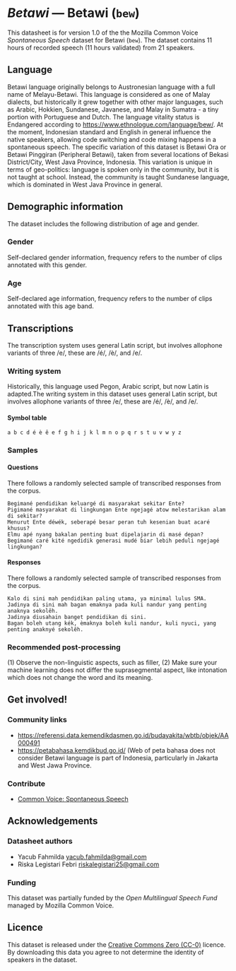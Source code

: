 # *Betawi* &mdash; Betawi (`bew`)
This datasheet is for version 1.0 of the the Mozilla Common Voice *Spontaneous Speech* dataset 
for Betawi (`bew`). The dataset contains 11 hours of recorded
speech (11 hours validated) from 21 speakers.

## Language
Betawi language originally belongs to Austronesian language with a full name of Melayu-Betawi. This language is considered as one of Malay dialects, but historically it grew together with other major languages, such as Arabic, Hokkien, Sundanese, Javanese, and Malay in Sumatra - a tiny portion with Portuguese and Dutch. The language vitality status is Endangered according to https://www.ethnologue.com/language/bew/. At the moment, Indonesian standard and English in general influence the native speakers, allowing code switching and code mixing happens in a spontaneous speech. The specific variation of this dataset is Betawi Ora or Betawi Pinggiran (Peripheral Betawi), taken from several locations of Bekasi District/City, West Java Province, Indonesia. This variation is unique in terms of geo-politics: language is spoken only in the community, but it is not taught at school. Instead, the community is taught Sundanese language, which is dominated in West Java Province in general.
<!-- {{LANGUAGE_DESCRIPTION}} -->
<!-- Provide a brief (1-2 paragraph) description of your language -->

## Demographic information
The dataset includes the following distribution of age and gender.
<!-- You can get a lot of the information in this section from https://analyzer.cv-toolbox.web.tr/browse -->

### Gender
Self-declared gender information, frequency refers to the number of clips annotated with this gender.
<!-- {{GENDER_TABLE}} -->
<!-- @ AUTOMATICALLY GENERATED @ -->
<!-- | Gender | Frequency |
|--------|-----------|
| male, masculine | ? |
| undeclared | ? |
| female, feminine | ? | -->

### Age
Self-declared age information, frequency refers to the number of clips annotated with this age band.
<!-- {{AGE_TABLE}} -->
<!-- @ AUTOMATICALLY GENERATED @ -->
<!-- | Age band | Frequency |
|----------|-----------|
| teens | ? |
| twenties | ? |
| thirties | ? |
| fourties | ? |
| fifties | ? |
   ...if other age ranges are present in your data, add rows... -->

## Transcriptions
The transcription system uses general Latin script, but involves allophone variants of three /e/, these are /é/, /è/, and /e/.
<!-- {{TRANSCRIPTIONS_DESCRIPTION}} -->
<!-- A description of the transcription system used -->

### Writing system
Historically, this language used Pegon, Arabic script, but now Latin is adapted.The writing system in this dataset uses general Latin script, but involves allophone variants of three /e/, these are /é/, /è/, and /e/.
<!-- {{WRITING_SYSTEM_DESCRIPTION}} -->
<!-- @ OPTIONAL @ -->
<!-- A description of the writing system (or writing systems) used in the text corpus -->

#### Symbol table
```
a b c d é è ȇ e f g h i j k l m n o p q r s t u v w y z 
```
<!-- {{ALPHABET_TABLE}} -->
<!-- @ OPTIONAL @ -->
<!-- If the writing system is alphabetic, you can include the valid alphabet here -->

### Samples

#### Questions
There follows a randomly selected sample of transcribed responses from the corpus.

```
Begimané pendidikan keluargé di masyarakat sekitar Ente? 
Pigimané masyarakat di lingkungan Ente ngejagé atow melestarikan alam di sekitar? 
Menurut Ente déwék, seberapé besar peran tuh kesenian buat acaré khusus? 
Elmu apé nyang bakalan penting buat dipelajarin di masé depan? 
Begimané caré kité ngedidik generasi mudé biar lebih peduli ngejagé lingkungan?
```
<!-- {{QUESTIONS_SAMPLE}} -->

#### Responses
There follows a randomly selected sample of transcribed responses from the corpus.
```
Kalo di sini mah pendidikan paling utama, ya minimal lulus SMA. 
Jadinya di sini mah bagan emaknya pada kuli nandur yang penting anaknya sekolȇh. 
Jadinya diusahain banget pendidikan di sini. 
Bagan boleh utang kék, èmaknya boleh kuli nandur, kuli nyuci, yang penting anaknyé sekolȇh.
```
<!-- {{TRANSCRIPTIONS_SAMPLE}} -->

### Recommended post-processing
(1) Observe the non-linguistic aspects, such as filler, (2) Make sure your machine learning does not differ the suprasegmental aspect, like intonation which does not change the word and its meaning.
<!-- {{RECOMMENDED_POSTPROCESSING_DESCRIPTION}} -->
<!-- @ OPTIONAL @ -->
<!-- What should people do before they use the data, for example Unicode normalisation or normalisation of extralinguistic tags -->

## Get involved!

### Community links
* https://referensi.data.kemendikdasmen.go.id/budayakita/wbtb/objek/AA000491  
* https://petabahasa.kemdikbud.go.id/  (Web of peta bahasa does not consider Betawi language is part of Indonesia, particularly in Jakarta and West Jawa Province.
<!-- {{COMMUNITY_LINKS_LIST}} -->
<!-- @ OPTIONAL @ -->
<!-- Links to community chats / fora -->

### Contribute
* [Common Voice: Spontaneous Speech](https://commonvoice.mozilla.org/spontaneous-speech/beta/)
<!-- {{CONTRIBUTE_LINKS_LIST}} -->
<!-- Here you can include links for how to contribute to the dataset -->

## Acknowledgements

### Datasheet authors
* Yacub Fahmilda <yacub.fahmilda@gmail.com>
* Riska Legistari Febri <riskalegistari25@gmail.com>
<!-- {{DATASHEET_AUTHORS_LIST}} -->
<!-- A list in the format of: Your Name <email@email.com> -->

### Funding
This dataset was partially funded by the *Open Multilingual Speech Fund* managed by Mozilla Common Voice.
<!-- {{FUNDING_DESCRIPTION}} -->
<!-- @ OPTIONAL @ -->
<!-- If you received any funding, you can include the acknowledgement here -->

## Licence
This dataset is released under the [Creative Commons Zero (CC-0)](https://creativecommons.org/public-domain/cc0/) licence. By downloading this data
you agree to not determine the identity of speakers in the dataset.